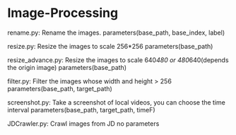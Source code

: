 # Image-Processing

rename.py: Rename the images. 
parameters(base_path, base_index, label)

resize.py: Resize the images to scale 256*256
parameters(base_path)

resize_advance.py: Resize the images to scale 640*480 or 480*640(depends the origin image)
parameters(base_path)

filter.py: Filter the images whose width and height > 256
parameters(base_path, target_path)

screenshot.py: Take a screenshot of local videos, you can choose the time interval
parameters(base_path, target_path, timeF)

JDCrawler.py: Crawl images from JD
no parameters
